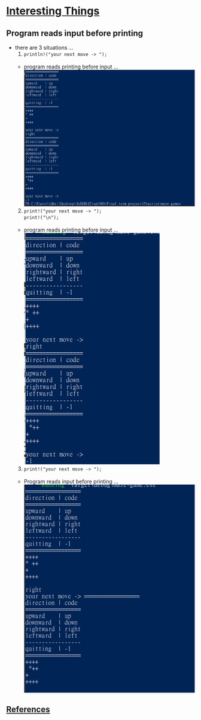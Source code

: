 # [Interesting Things](README.md#rust-learning)

## Program reads input before printing
* there are 3 situations ...
    1. `println!("your next move -> ");`<br><br>
    * program reads printing before input ...
    ![cargo_screenshot_maze_game_println!](Picture/cargo_screenshot_maze_game_println!.jpg)
    2. `print!("your next move -> ");`<br>
        `print!("\n");`<br><br>
    * program reads printing before input ...
    ![cargo_screenshop_maze_game_print!_print!](Picture/cargo_screenshop_maze_game_print!_print!.jpg)
    3. `print!("your next move -> ");`<br><br>
    * Program reads input before printing ...
    ![cargo_screenshot_maze_game_print!](Picture/cargo_screenshot_maze_game_print!.jpg)

## [References](References.md#Ch5.)